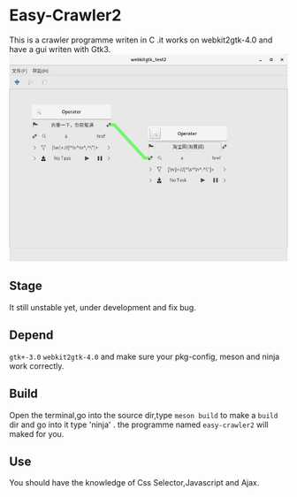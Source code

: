 Easy-Crawler2
============
This is a crawler programme writen in C .it works on webkit2gtk-4.0 and have a gui writen with Gtk3.
![](https://github.com/macos2/Easy-Crawler2/blob/master/screen-shoot.png)

Stage
------
It still unstable yet, under development and fix bug. 

Depend
------
`gtk+-3.0` `webkit2gtk-4.0`
and make sure your pkg-config, meson and ninja work correctly.

Build
-----
Open the terminal,go into the source dir,type `meson build` to make a `build` dir and go into it type 'ninja' . the programme named `easy-crawler2` will maked for you.

Use
-----
You should have the knowledge of Css Selector,Javascript and Ajax.

